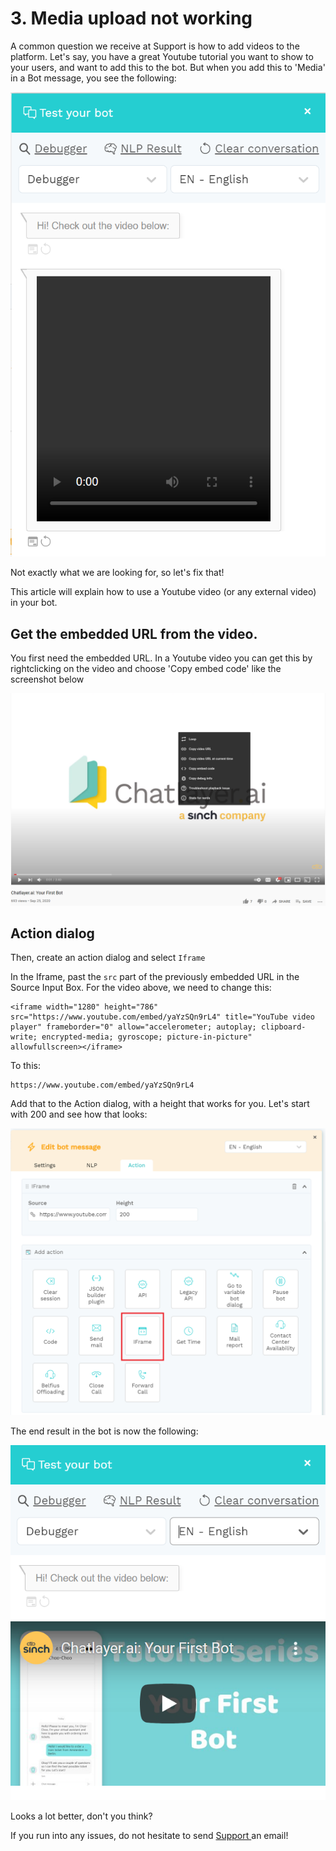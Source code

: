 # 3. Media upload not working

A common question we receive at Support is how to add videos to the platform. Let's say, you have a great Youtube tutorial you want to show to your users, and want to add this to the bot. But when you add this to 'Media' in a Bot message, you see the following:

![](../../.gitbook/assets/image%20%28529%29.png)

Not exactly what we are looking for, so let's fix that!



This article will explain how to use a Youtube video \(or any external video\) in your bot. 

## Get the embedded URL from the video.

You first need the embedded URL. In a Youtube video you can get this by rightclicking on the video and choose 'Copy embed code' like the screenshot below  


![](../../.gitbook/assets/image%20%28528%29.png)

## Action dialog

Then, create an action dialog and select `Iframe`

In the Iframe, past the `src` part of the previously embedded URL in the Source Input Box. For the video above, we need to change this:

```text
<iframe width="1280" height="786" src="https://www.youtube.com/embed/yaYzSQn9rL4" title="YouTube video player" frameborder="0" allow="accelerometer; autoplay; clipboard-write; encrypted-media; gyroscope; picture-in-picture" allowfullscreen></iframe>

```

To this:

```text
https://www.youtube.com/embed/yaYzSQn9rL4
```

Add that to the Action dialog, with a height that works for you. Let's start with 200 and see how that looks:

![](../../.gitbook/assets/image%20%28530%29.png)



The end result in the bot is now the following:

![](../../.gitbook/assets/image%20%28527%29.png)

Looks a lot better, don't you think? 

If you run into any issues, do not hesitate to send [Support ](mailto:support@chatlayer.ai)an email!

